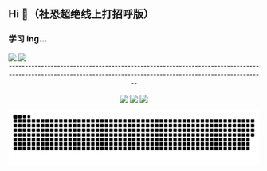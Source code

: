 ## Hi 👋（社恐超绝线上打招呼版）

<!--
**chenJH123456/chenJH123456** is a ✨ _special_ ✨ repository because its `README.md` (this file) appears on your GitHub profile.

Here are some ideas to get you started:

- 🔭 I’m currently working on ...
- 🌱 I’m currently learning ...
- 👯 I’m looking to collaborate on ...
- 🤔 I’m looking for help with ...
- 💬 Ask me about ...
- 📫 How to reach me: ...
- 😄 Pronouns: ...
- ⚡ Fun fact: ...
-->

### 学习 ing...

<a href="https://github.com/chenJH123456">
  <img height=200 align="center" src="https://github-readme-stats.vercel.app/api?username=chenJH123456&show_icons=true&theme=moltack" />
</a>
<a href="https://github.com/chenJH123456">
  <img height=200 align="center" src="https://github-readme-stats.vercel.app/api/top-langs?username=chenJH123456&layout=compact&langs_count=8&card_width=344&theme=moltack" />
</a>

<div align="center">
--------------------------------------------------------------------------------------------------------------------------------------------------------------
</div>

<div id="img" align=center>

<!-- [![知乎](https://img.shields.io/badge/%E7%9F%A5%E4%B9%8E-mg$E7%99%BD-yellow)](https://www.zhihu.com/people/o4ze4r)
[![youtube](https://img.shields.io/badge/video-YouTube-red)](https://www.youtube.com/channel/UCey35Do4RGewqr-6EiaCJrg)
[![modern cpp](https://img.shields.io/badge/code-Modern%20C++-blue)](https://learn.microsoft.com/zh-cn/cpp/cPp/welcome-back-to-cpp-modern-cpp) -->

<!-- ![](https://img.shields.io/badge/O-红迷-orange) ![](https://img.shields.io/badge/O-绘画-orange) ![](https://img.shields.io/badge/O-大自然-orange) -->
<a href="https://https://github.com/chenJH123456" target="_blank"><img  align=center src="https://img.shields.io/badge/📖-红迷-%23e5ad3bb0?style=for-the-badge"/></a> <a href="https://https://github.com/chenJH123456" target="_blank"><img  align=center src="https://img.shields.io/badge/🎨-绘画-%23e5ad3bb0?style=for-the-badge"/></a> <a href="https://https://github.com/chenJH123456" target="_blank"><img  align=center src="https://img.shields.io/badge/🌄-大自然-%23e5ad3bb0?style=for-the-badge"/></a>

</div>

<!-- ![头像](image/头像.jpg)

![Visitor Count](https://profile-counter.glitch.me/Mg-b/count.svg) -->

<picture>
  <source media="(prefers-color-scheme: dark)" srcset="https://raw.githubusercontent.com/lxfriday/lxfriday/output/github-contribution-grid-snake-dark.svg">
  <source media="(prefers-color-scheme: light)" srcset="https://raw.githubusercontent.com/lxfriday/lxfriday/output/github-contribution-grid-snake.svg">
  <img alt="github contribution grid snake animation" src="https://raw.githubusercontent.com/lxfriday/lxfriday/output/github-contribution-grid-snake.svg">

</picture>
